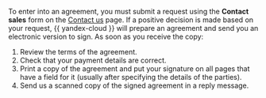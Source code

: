 To enter into an agreement, you must submit a request using the **Contact sales** form on the [Contact us](https://console.cloud.yandex.com/support) page. If a positive decision is made based on your request, {{ yandex-cloud }} will prepare an agreement and send you an electronic version to sign. As soon as you receive the copy:

1. Review the terms of the agreement.
1. Check that your payment details are correct.
1. Print a copy of the agreement and put your signature on all pages that have a field for it (usually after specifying the details of the parties).
1. Send us a scanned copy of the signed agreement in a reply message.
